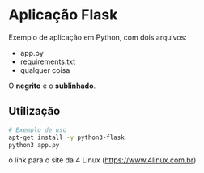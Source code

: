 # Aplicação Flask

Exemplo de aplicação em Python, com dois arquivos:

- app.py
- requirements.txt
- qualquer coisa

O **negrito** e o **sublinhado**.

## Utilização

```bash
# Exemplo de uso
apt-get install -y python3-flask
python3 app.py
```
o link para o site da 4 Linux (https://www.4linux.com.br)
